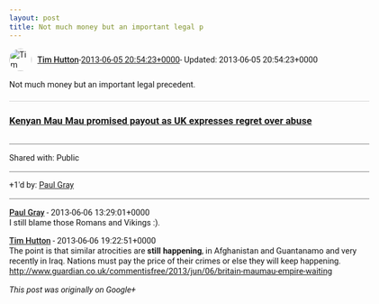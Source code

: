 ```yaml
---
layout: post
title: Not much money but an important legal p
---
```


<html><head><meta charset="utf-8"><title>Not much money but an important legal precedent.</title><style>body {font: 11pt Roboto, Arial, sans-serif; max-width: 640px; margin: 24px;}.author-photo {border-radius: 50%; margin-right: 10px; width: 40px;}.author {font-weight: 500;}.main-content {margin: 15px 0 15px;}.post-title {font-weight: bold;}.location {display: block; margin-top: 15px;}.location img {float: left; margin-right: 5px; width: 20px;}.media-link {display: inline-block; max-width: 100%; vertical-align: top;}.media-link p {margin-top: 5px; max-height: 4em; overflow: scroll;}.media {max-height: 100vh; max-width: 100%;}.video-placeholder {background: black; display: flex; height: 300px; max-width: 100%; width: 640px;}.play-icon {border-bottom: 30px solid transparent; border-left: 50px solid white; border-top: 30px solid transparent; color: white; margin: auto;}.album {max-height: 800px; overflow: scroll; width: calc(100vw - 48px);}.album .media-link {margin-right: 5px; max-width: 250px;}.album .media {max-height: 250px;}.link-embed {border-top: 1px solid lightgrey; display: block; margin-top: 20px;}.link-embed img {max-width: 100%;}.inline-link-embed {display: block;}.inline-link-embed img {vertical-align: middle;}.link-title {display: inline-block; font-size: medium; font-weight: 300; padding-left: 1em;}.reshare-attribution {display: block; font-weight: bold; margin-bottom: 10px;}.poll-image {margin-bottom: 5px; max-height: 300px; max-width: 500px;}.poll-choice {align-items: center; display: flex; margin-bottom: 5px; max-width: 500px;}.poll-choice-percentage {background-color: lightblue; height: 100%; left: 0; position: absolute; z-index: -1;}.poll-choice-selected {margin-right: 5px;}.poll-choice-results {border: 1px solid lightgray; border-radius: 5px; display: flex; line-height: 40px; overflow: hidden; padding: 0 8px; position: relative;}.poll-choice-results, .poll-choice-description {flex-grow: 1; margin-right: 10px;}.poll-choice-image {width: 100%;}.poll-choice-image, .poll-choice-image img {max-height: 40px; max-width: 100px;}.poll-choice-votes {max-height: 100px; overflow: auto;}.plus-entity-embed {color: black; display: block; text-decoration: none;}.plus-entity-embed-cover-photo {max-height: 300px; max-width: 100%;}.plus-entity-embed-info {padding: 0 1em 1em;}.plus-entity-embed-info h2 {font-weight: 500; margin: 10px 0;}.plus-entity-embed-info p {font-size: small; margin: 0;}.collection-owner-avatar {border-radius: 50%; border: 2px solid white; height: 40px; margin-top: -22px;}.visibility {padding: 1em 0; border-top: 1px solid grey;}.post-activity {padding: 1em 0; border-top: 1px solid grey;}.comments {border-top: 1px solid gray; padding-top: 1em;}.comment + .comment {margin-top: 1em;}.comment .media-link, .comment .inline-link-embed {margin-top: 5px;}</style></head><body><div style="margin-bottom:1em;"><div style="display:flex; align-items:center"><img class="author-photo" src="https://lh4.googleusercontent.com/-epo4ZZKNqEw/AAAAAAAAAAI/AAAAAAAAVSU/qu3LpcHEnoQ/s64-c/photo.jpg" alt="Tim Hutton"><a href="https://plus.google.com/+TimHutton" target="_blank" class="author">Tim Hutton</a> - <a target="_blank" href="https://plus.google.com/+TimHutton/posts/arJEDRnM8bS">2013-06-05 20:54:23+0000</a><span> - Updated: 2013-06-05 20:54:23+0000</span></div><div class="main-content">Not much money but an important legal precedent.</div><a href="http://www.guardian.co.uk/world/2013/jun/05/kenyan-mau-mau-payout-uk-regret-abuse" target="_blank" class="link-embed"><h3>Kenyan Mau Mau promised payout as UK expresses regret over abuse</h3><img src="https://static-secure.guim.co.uk/sys-images/Guardian/Pix/pictures/2013/6/5/1370453385818/Kenyan-Mau-Maus-008.jpg" alt=""></a></div><div class="visibility">Shared with: Public</div><div class="post-activity"><div class="plus-oners">+1'd by: <a href="https://plus.google.com/+PaulGrayUK">Paul Gray</a></div></div><div class="comments"><div class="comment"><a target="_blank" href="https://plus.google.com/+PaulGrayUK" class="author">Paul Gray</a><span class="time"> - 2013-06-06 13:29:01+0000</span><div class="comment-content">I still blame those Romans and Vikings :).</div></div><div class="comment"><a target="_blank" href="https://plus.google.com/+TimHutton" class="author">Tim Hutton</a><span class="time"> - 2013-06-06 19:22:51+0000</span><div class="comment-content">The point is that similar atrocities are <b>still happening</b>, in Afghanistan and Guantanamo and very recently in Iraq. Nations must pay the price of their crimes or else they will keep happening.<br><a rel="nofollow" target="_blank" href="http://www.guardian.co.uk/commentisfree/2013/jun/06/britain-maumau-empire-waiting" class="ot-anchor bidi_isolate" jslog="10929; track:click" dir="ltr">http://www.guardian.co.uk/commentisfree/2013/jun/06/britain-maumau-empire-waiting</a></div></div></div></body></html>

<i>This post was originally on Google+</i>